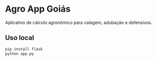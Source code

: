 # Agro App Goiás

Aplicativo de cálculo agronômico para calagem, adubação e defensivos.

## Uso local

```bash
pip install flask
python app.py
```
